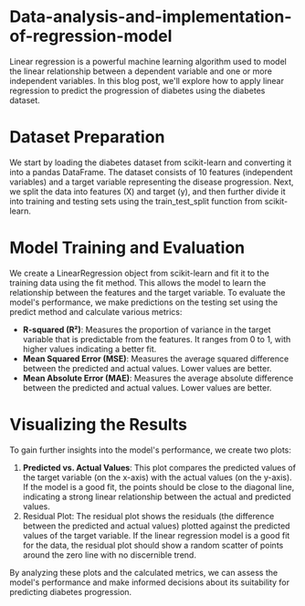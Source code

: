 # Data-analysis-and-implementation-of-regression-model
Linear regression is a powerful machine learning algorithm used to model the linear relationship between a dependent variable and one or more independent variables. In this blog post, we'll explore how to apply linear regression to predict the progression of diabetes using the diabetes dataset.

# Dataset Preparation

We start by loading the diabetes dataset from scikit-learn and converting it into a pandas DataFrame. The dataset consists of 10 features (independent variables) and a target variable representing the disease progression.
Next, we split the data into features (X) and target (y), and then further divide it into training and testing sets using the train_test_split function from scikit-learn.

# Model Training and Evaluation

We create a LinearRegression object from scikit-learn and fit it to the training data using the fit method. This allows the model to learn the relationship between the features and the target variable.
To evaluate the model's performance, we make predictions on the testing set using the predict method and calculate various metrics:

- **R-squared (R²)**: Measures the proportion of variance in the target variable that is predictable from the features. It ranges from 0 to 1, with higher values indicating a better fit.
- **Mean Squared Error (MSE)**: Measures the average squared difference between the predicted and actual values. Lower values are better.
- **Mean Absolute Error (MAE)**: Measures the average absolute difference between the predicted and actual values. Lower values are better.

# Visualizing the Results

To gain further insights into the model's performance, we create two plots:
1. **Predicted vs. Actual Values**: This plot compares the predicted values of the target variable (on the x-axis) with the actual values (on the y-axis). If the model is a good fit, the points should be close to the diagonal line, indicating a strong linear relationship between the actual and predicted values.
2. Residual Plot: The residual plot shows the residuals (the difference between the predicted and actual values) plotted against the predicted values of the target variable. If the linear regression model is a good fit for the data, the residual plot should show a random scatter of points around the zero line with no discernible trend.

   
By analyzing these plots and the calculated metrics, we can assess the model's performance and make informed decisions about its suitability for predicting diabetes progression.
